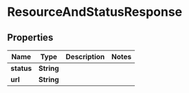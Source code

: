 

# ResourceAndStatusResponse


## Properties

| Name | Type | Description | Notes |
|------------ | ------------- | ------------- | -------------|
|**status** | **String** |  |  |
|**url** | **String** |  |  |




